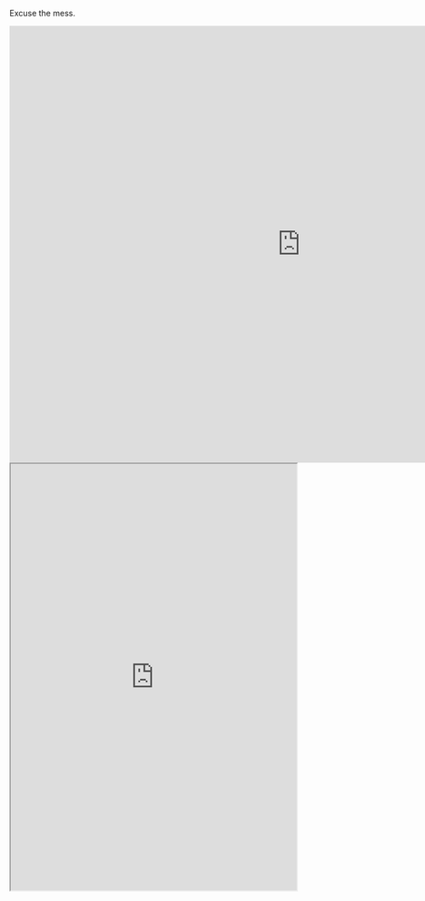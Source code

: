 Excuse the mess.

<iframe width="1024" height="768" src="https://app.powerbigov.us/view?r=eyJrIjoiYTU0OTRjNjAtYjcyYS00MTcwLTk3ZDAtODYwYTEyODk1OWZlIiwidCI6ImVmNzM5MTQ4LWQ1YWEtNGVkYS1hNzk1LTQ4ZTY0NTgyM2Y2MyJ9" frameborder="0" allowFullScreen="true"></iframe>

<iframe src="https://membership.bluela.com/stations/partial/" width="100%" height="750px"></iframe>
